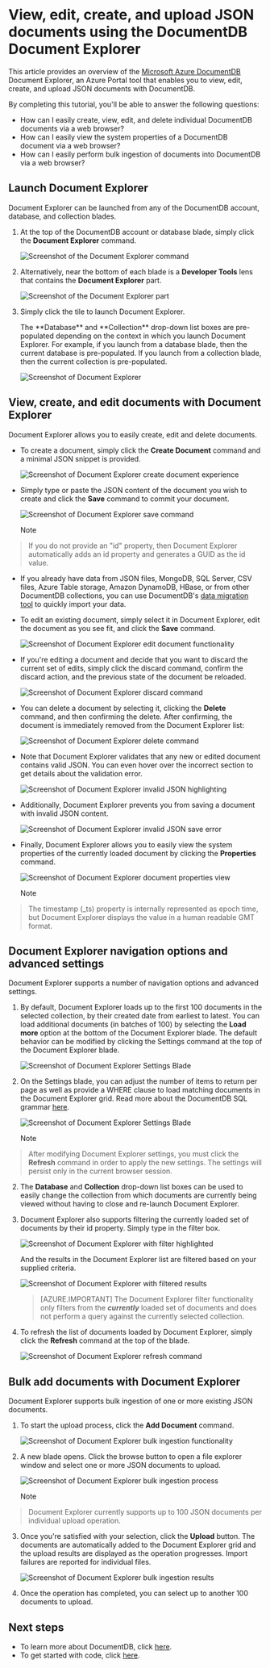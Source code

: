 <properties
    pageTitle="View, edit, create, and upload JSON documents using the DocumentDB Document Explorer | Microsoft Azure"
    description="Learn about the DocumentDB Document Explorer, an Azure Portal tool to view, edit, create, and upload JSON documents with DocumentDB."
    services="documentdb"
    authors="AndrewHoh"
    manager="jhubbard"
    editor="monicar"
    documentationCenter=""/>

<tags
    ms.service="documentdb"
    ms.workload="data-services"
    ms.tgt_pltfrm="na"
    ms.devlang="na"
    ms.topic="get-started-article" 
    ms.date="01/28/2015"
    ms.author="anhoh"/>

# View, edit, create, and upload JSON documents using the DocumentDB Document Explorer
This article provides an overview of the [Microsoft Azure DocumentDB](https://azure.microsoft.com/services/documentdb/) Document Explorer, an Azure Portal tool that enables you to view, edit, create, and upload JSON documents with DocumentDB.

By completing this tutorial, you'll be able to answer the following questions:  

* How can I easily create, view, edit, and delete individual DocumentDB documents via a web browser?
* How can I easily view the system properties of a DocumentDB document via a web browser?
* How can I easily perform bulk ingestion of documents into DocumentDB via a web browser?

## <a id="Launch"></a>Launch Document Explorer
Document Explorer can be launched from any of the DocumentDB account, database, and collection blades.  

1. At the top of the DocumentDB account or database blade, simply click the **Document Explorer** command.

    ![Screenshot of the Document Explorer command](./media/documentdb-view-JSON-document-explorer/documentexplorercommand.png)

2. Alternatively, near the bottom of each blade is a **Developer Tools** lens that contains the **Document Explorer** part.

    ![Screenshot of the Document Explorer part](./media/documentdb-view-JSON-document-explorer/documentexplorerpart.png)

3. Simply click the tile to launch Document Explorer.

    <p>The **Database** and **Collection** drop-down list boxes are pre-populated depending on the context in which you launch Document Explorer.  For example, if you launch from a database blade, then the current database is pre-populated.  If you launch from a collection blade, then the current collection is pre-populated.

    ![Screenshot of Document Explorer](./media/documentdb-view-JSON-document-explorer/documentexplorerinitial.png)


## <a id="Create"></a>View, create, and edit documents with Document Explorer
Document Explorer allows you to easily create, edit and delete documents.  

* To create a document, simply click the **Create Document** command and a minimal JSON snippet is provided.

    ![Screenshot of Document Explorer create document experience](./media/documentdb-view-JSON-document-explorer/createdocument.png)

* Simply type or paste the JSON content of the document you wish to create and click the **Save** command to commit your document.

    ![Screenshot of Document Explorer save command](./media/documentdb-view-JSON-document-explorer/savedocument1.png)

  > [!NOTE]
> If you do not provide an "id" property, then Document Explorer automatically adds an id property and generates a GUID as the id value.
> 
* If you already have data from JSON files, MongoDB, SQL Server, CSV files, Azure Table storage, Amazon DynamoDB, HBase, or from other DocumentDB collections, you can use DocumentDB's [data migration tool](documentdb-import-data.md) to quickly import your data.

* To edit an existing document, simply select it in Document Explorer, edit the document as you see fit, and click the **Save** command.

    ![Screenshot of Document Explorer edit document functionality](./media/documentdb-view-JSON-document-explorer/editdocument.png)

* If you're editing a document and decide that you want to discard the current set of edits, simply click the discard command, confirm the discard action, and the previous state of the document be reloaded.

    ![Screenshot of Document Explorer discard command](./media/documentdb-view-JSON-document-explorer/discardedit.png)

* You can delete a document by selecting it, clicking the **Delete** command, and then confirming the delete. After confirming, the document is immediately removed from the Document Explorer list:

    ![Screenshot of Document Explorer delete command](./media/documentdb-view-JSON-document-explorer/deletedocument.png)

* Note that Document Explorer validates that any new or edited document contains valid JSON.  You can even hover over the incorrect section to get details about the validation error.

    ![Screenshot of Document Explorer invalid JSON highlighting](./media/documentdb-view-JSON-document-explorer/invalidjson1.png)

* Additionally, Document Explorer prevents you from saving a document with invalid JSON content.

    ![Screenshot of Document Explorer invalid JSON save error](./media/documentdb-view-JSON-document-explorer/invalidjson2.png)

* Finally, Document Explorer allows you to easily view the system properties of the currently loaded document by clicking the **Properties** command.

    ![Screenshot of Document Explorer document properties view](./media/documentdb-view-JSON-document-explorer/documentproperties.png)

  > [!NOTE]
> The timestamp (_ts) property is internally represented as epoch time, but Document Explorer displays the value in a human readable GMT format.
> 
> 

## <a id="Navigate"></a>Document Explorer navigation options and advanced settings
Document Explorer supports a number of navigation options and advanced settings.

1. By default, Document Explorer loads up to the first 100 documents in the selected collection, by their created date from earliest to latest.  You can load additional documents (in batches of 100) by selecting the **Load more** option at the bottom of the Document Explorer blade.  The default behavior can be modified by clicking the Settings command at the top of the Document Explorer blade.

    ![Screenshot of Document Explorer Settings Blade](./media/documentdb-view-JSON-document-explorer/documentexplorersettings.png)


1. On the Settings blade, you can adjust the number of items to return per page as well as provide a WHERE clause to load matching documents in the Document Explorer grid.  Read more about the DocumentDB SQL grammar [here](documentdb-sql-query.md).

    ![Screenshot of Document Explorer Settings Blade](./media/documentdb-view-JSON-document-explorer/documentexplorersettings2.png)

   > [!NOTE]
> After modifying Document Explorer settings, you must click the **Refresh** command in order to apply the new settings.  The settings will persist only in the current browser session.
> 
2. The **Database** and **Collection** drop-down list boxes can be used to easily change the collection from which documents are currently being viewed without having to close and re-launch Document Explorer.  

3. Document Explorer also supports filtering the currently loaded set of documents by their id property.  Simply type in the filter box.

    ![Screenshot of Document Explorer with filter highlighted](./media/documentdb-view-JSON-document-explorer/documentexplorerfilter.png)

    And the results in the Document Explorer list are filtered based on your supplied criteria.

    ![Screenshot of Document Explorer with filtered results](./media/documentdb-view-JSON-document-explorer/documentexplorerfilterresults.png)


    > [AZURE.IMPORTANT] The Document Explorer filter functionality only filters from the ***currently*** loaded set of documents and does not perform a query against the currently selected collection.

1. To refresh the list of documents loaded by Document Explorer, simply click the **Refresh** command at the top of the blade.

    ![Screenshot of Document Explorer refresh command](./media/documentdb-view-JSON-document-explorer/documentexplorerrefresh.png)


## <a id="BulkAdd"></a>Bulk add documents with Document Explorer
Document Explorer supports bulk ingestion of one or more existing JSON documents.  

1. To start the upload process, click the **Add Document** command.

    ![Screenshot of Document Explorer bulk ingestion functionality](./media/documentdb-view-JSON-document-explorer/adddocument1.png)

2. A new blade opens.  Click the browse button to open a file explorer window and select one or more JSON documents to upload.

    ![Screenshot of Document Explorer bulk ingestion process](./media/documentdb-view-JSON-document-explorer/adddocument2.png)

   > [!NOTE]
> Document Explorer currently supports up to 100 JSON documents per individual upload operation.
> 
3. Once you're satisfied with your selection, click the **Upload** button.  The documents are automatically added to the Document Explorer grid and the upload results are displayed as the operation progresses. Import failures are reported for individual files.

    ![Screenshot of Document Explorer bulk ingestion results](./media/documentdb-view-JSON-document-explorer/adddocument3.png)

4. Once the operation has completed, you can select up to another 100 documents to upload.


## <a name="NextSteps"></a>Next steps
* To learn more about DocumentDB, click [here](http://azure.com/docdb).
* To get started with code, click [here](documentdb-get-started.md).

